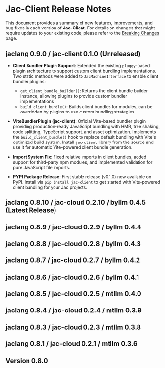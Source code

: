 # Jac-Client Release Notes

This document provides a summary of new features, improvements, and bug fixes in each version of **Jac-Client**. For details on changes that might require updates to your existing code, please refer to the [Breaking Changes](../breaking_changes.md) page.

## jaclang 0.9.0 / jac-client 0.1.0 (Unreleased)

- **Client Bundler Plugin Support**: Extended the existing `pluggy`-based plugin architecture to support custom client bundling implementations. Two static methods were added to `JacMachineInterface` to enable client bundler plugins:
  - `get_client_bundle_builder()`: Returns the client bundle builder instance, allowing plugins to provide custom bundler implementations
  - `build_client_bundle()`: Builds client bundles for modules, can be overridden by plugins to use custom bundling strategies

- **ViteBundlerPlugin (jac-client)**: Official Vite-based bundler plugin providing production-ready JavaScript bundling with HMR, tree shaking, code splitting, TypeScript support, and asset optimization. Implements the `build_client_bundle()` hook to replace default bundling with Vite's optimized build system. Install `jac-client` library from the source and use it for automatic Vite-powered client bundle generation.

- **Import System Fix**: Fixed relative imports in client bundles, added support for third-party npm modules, and implemented validation for pure JavaScript file imports.

- **PYPI Package Release**: First stable release (v0.1.0) now available on PyPI. Install via `pip install jac-client` to get started with Vite-powered client bundling for your Jac projects.

## jaclang 0.8.10 / jac-cloud 0.2.10 / byllm 0.4.5 (Latest Release)

## jaclang 0.8.9 / jac-cloud 0.2.9 / byllm 0.4.4

## jaclang 0.8.8 / jac-cloud 0.2.8 / byllm 0.4.3

## jaclang 0.8.7 / jac-cloud 0.2.7 / byllm 0.4.2

## jaclang 0.8.6 / jac-cloud 0.2.6 / byllm 0.4.1

## jaclang 0.8.5 / jac-cloud 0.2.5 / mtllm 0.4.0

## jaclang 0.8.4 / jac-cloud 0.2.4 / mtllm 0.3.9

## jaclang 0.8.3 / jac-cloud 0.2.3 / mtllm 0.3.8

## jaclang 0.8.1 / jac-cloud 0.2.1 / mtllm 0.3.6

## Version 0.8.0
